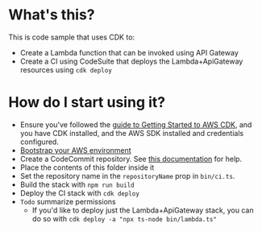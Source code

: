 # What's this?
This is code sample that uses CDK to:
* Create a Lambda function that can be invoked using API Gateway
* Create a CI using CodeSuite that deploys the Lambda+ApiGateway resources using `cdk deploy`

# How do I start using it?
* Ensure you've followed the [guide to Getting Started to AWS CDK](https://docs.aws.amazon.com/cdk/latest/guide/getting_started.html), and you have CDK installed, and the AWS SDK installed and credentials configured. 
* [Bootstrap your AWS environment](https://docs.aws.amazon.com/cdk/latest/guide/serverless_example.html#serverless_example_deploy_and_test)
* Create a CodeCommit repository. See [this documentation](https://docs.aws.amazon.com/codecommit/latest/userguide/how-to-create-repository.html) for help.
* Place the contents of this folder inside it
* Set the repository name in the `repositoryName` prop in `bin/ci.ts`.
* Build the stack with `npm run build`
* Deploy the CI stack with `cdk deploy`
* `Todo` summarize permissions
    * If you'd like to deploy just the Lambda+ApiGateway stack, you can do so with `cdk deploy -a "npx ts-node bin/lambda.ts"`